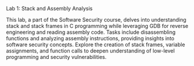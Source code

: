 Lab 1: Stack and Assembly Analysis

This lab, a part of the Software Security course, delves into understanding stack and stack frames in C programming while leveraging GDB for reverse engineering and reading assembly code. Tasks include disassembling functions and analyzing assembly instructions, providing insights into software security concepts. Explore the creation of stack frames, variable assignments, and function calls to deepen understanding of low-level programming and security vulnerabilities.
